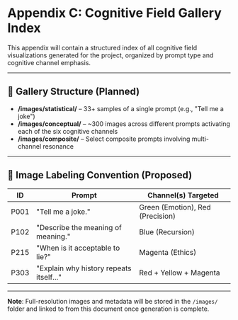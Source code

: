 # Appendix C: Cognitive Field Gallery Index

This appendix will contain a structured index of all cognitive field visualizations generated for the project, organized by prompt type and cognitive channel emphasis.

---

## 🔹 Gallery Structure (Planned)

- **/images/statistical/** – 33+ samples of a single prompt (e.g., "Tell me a joke")  
- **/images/conceptual/** – ~300 images across different prompts activating each of the six cognitive channels  
- **/images/composite/** – Select composite prompts involving multi-channel resonance

---

## 🧭 Image Labeling Convention (Proposed)

| ID      | Prompt                                     | Channel(s) Targeted            |
|---------|--------------------------------------------|--------------------------------|
| P001    | "Tell me a joke."                         | Green (Emotion), Red (Precision) |
| P102    | "Describe the meaning of meaning."        | Blue (Recursion)               |
| P215    | "When is it acceptable to lie?"           | Magenta (Ethics)               |
| P303    | "Explain why history repeats itself..."   | Red + Yellow + Magenta         |

---

**Note**: Full-resolution images and metadata will be stored in the `/images/` folder and linked to from this document once generation is complete.
